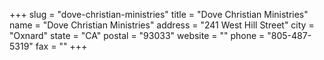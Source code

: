 +++
slug = "dove-christian-ministries"
title = "Dove Christian Ministries"
name = "Dove Christian Ministries"
address = "241 West Hill Street"
city = "Oxnard"
state = "CA"
postal = "93033"
website = ""
phone = "805-487-5319"
fax = ""
+++
